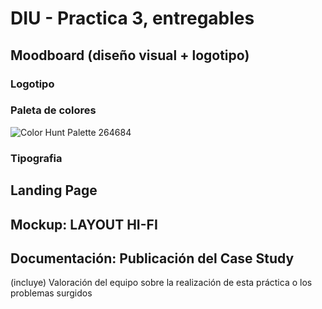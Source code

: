 # DIU - Practica 3, entregables

## Moodboard (diseño visual + logotipo)   
### Logotipo

### Paleta de colores
![Color Hunt Palette 264684](https://user-images.githubusercontent.com/45092820/116543820-a2168600-a8ee-11eb-9b9b-e7dbf9c955e9.png)


### Tipografia

## Landing Page


## Mockup: LAYOUT HI-FI


## Documentación: Publicación del Case Study


(incluye) Valoración del equipo sobre la realización de esta práctica o los problemas surgidos
 
